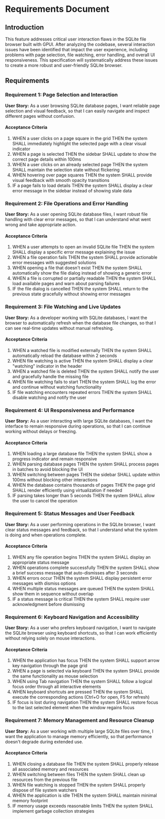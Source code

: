 # Requirements Document

## Introduction

This feature addresses critical user interaction flaws in the SQLite file browser built with GPUI. After analyzing the codebase, several interaction issues have been identified that impact the user experience, including problems with page selection, file watching, error handling, and overall UI responsiveness. This specification will systematically address these issues to create a more robust and user-friendly SQLite browser.

## Requirements

### Requirement 1: Page Selection and Interaction

**User Story:** As a user browsing SQLite database pages, I want reliable page selection and visual feedback, so that I can easily navigate and inspect different pages without confusion.

#### Acceptance Criteria

1. WHEN a user clicks on a page square in the grid THEN the system SHALL immediately highlight the selected page with a clear visual indicator
2. WHEN a page is selected THEN the sidebar SHALL update to show the correct page details within 100ms
3. WHEN a user clicks on an already selected page THEN the system SHALL maintain the selection state without flickering
4. WHEN hovering over page squares THEN the system SHALL provide visual feedback with smooth opacity transitions
5. IF a page fails to load details THEN the system SHALL display a clear error message in the sidebar instead of showing stale data

### Requirement 2: File Operations and Error Handling

**User Story:** As a user opening SQLite database files, I want robust file handling with clear error messages, so that I can understand what went wrong and take appropriate action.

#### Acceptance Criteria

1. WHEN a user attempts to open an invalid SQLite file THEN the system SHALL display a specific error message explaining the issue
2. WHEN a file operation fails THEN the system SHALL provide actionable error messages with suggested solutions
3. WHEN opening a file that doesn't exist THEN the system SHALL automatically show the file dialog instead of showing a generic error
4. WHEN a file is corrupted or partially readable THEN the system SHALL load available pages and warn about parsing failures
5. IF the file dialog is cancelled THEN the system SHALL return to the previous state gracefully without showing error messages

### Requirement 3: File Watching and Live Updates

**User Story:** As a developer working with SQLite databases, I want the browser to automatically refresh when the database file changes, so that I can see real-time updates without manual refreshing.

#### Acceptance Criteria

1. WHEN a watched file is modified externally THEN the system SHALL automatically reload the database within 2 seconds
2. WHEN file watching is active THEN the system SHALL display a clear "watching" indicator in the header
3. WHEN a watched file is deleted THEN the system SHALL notify the user and gracefully handle the missing file
4. WHEN file watching fails to start THEN the system SHALL log the error and continue without watching functionality
5. IF file watching encounters repeated errors THEN the system SHALL disable watching and notify the user

### Requirement 4: UI Responsiveness and Performance

**User Story:** As a user interacting with large SQLite databases, I want the interface to remain responsive during operations, so that I can continue working without delays or freezing.

#### Acceptance Criteria

1. WHEN loading a large database file THEN the system SHALL show a progress indicator and remain responsive
2. WHEN parsing database pages THEN the system SHALL process pages in batches to avoid blocking the UI
3. WHEN switching between pages THEN the sidebar SHALL update within 100ms without blocking other interactions
4. WHEN the database contains thousands of pages THEN the page grid SHALL render efficiently using virtualization if needed
5. IF parsing takes longer than 5 seconds THEN the system SHALL allow the user to cancel the operation

### Requirement 5: Status Messages and User Feedback

**User Story:** As a user performing operations in the SQLite browser, I want clear status messages and feedback, so that I understand what the system is doing and when operations complete.

#### Acceptance Criteria

1. WHEN any file operation begins THEN the system SHALL display an appropriate status message
2. WHEN operations complete successfully THEN the system SHALL show a brief success message that auto-dismisses after 3 seconds
3. WHEN errors occur THEN the system SHALL display persistent error messages with dismiss options
4. WHEN multiple status messages are queued THEN the system SHALL show them in sequence without overlap
5. IF a status message is critical THEN the system SHALL require user acknowledgment before dismissing

### Requirement 6: Keyboard Navigation and Accessibility

**User Story:** As a user who prefers keyboard navigation, I want to navigate the SQLite browser using keyboard shortcuts, so that I can work efficiently without relying solely on mouse interactions.

#### Acceptance Criteria

1. WHEN the application has focus THEN the system SHALL support arrow key navigation through the page grid
2. WHEN a page is selected via keyboard THEN the system SHALL provide the same functionality as mouse selection
3. WHEN using Tab navigation THEN the system SHALL follow a logical focus order through all interactive elements
4. WHEN keyboard shortcuts are pressed THEN the system SHALL execute the corresponding actions (Ctrl+O for open, F5 for refresh)
5. IF focus is lost during navigation THEN the system SHALL restore focus to the last selected element when the window regains focus

### Requirement 7: Memory Management and Resource Cleanup

**User Story:** As a user working with multiple large SQLite files over time, I want the application to manage memory efficiently, so that performance doesn't degrade during extended use.

#### Acceptance Criteria

1. WHEN closing a database file THEN the system SHALL properly release all associated memory and resources
2. WHEN switching between files THEN the system SHALL clean up resources from the previous file
3. WHEN file watching is stopped THEN the system SHALL properly dispose of file system watchers
4. WHEN the application is idle THEN the system SHALL maintain minimal memory footprint
5. IF memory usage exceeds reasonable limits THEN the system SHALL implement garbage collection strategies